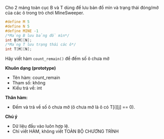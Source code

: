 Cho 2 mảng toàn cục B và T dùng để lưu bản đồ mìn và trạng thái đóng/mở của các ô trong trò chơi MineSweeper.
```cpp
#define M 5
#define N 5
#define MINE -1
/*Mảng B lưu bảng đồ mìn*/
int B[M][N];
/*Mảng T lưu trạng thái các ô*/
int T[M][N];
```
Hãy viết hàm `count_remain()` để đếm số ô chưa mở

**Khuôn dạng (prototype)**
- Tên hàm: count_remain
- Tham số: không
- Kiểu trả về: int

**Thân hàm:**
- Đếm và trả về số ô chưa mở (ô chưa mở là ô có T[i][j] == 0).

**Chú ý**
- Dữ liệu đầu vào luôn hợp lệ.
- Chỉ viết HÀM, không viết TOÀN BỘ CHƯƠNG TRÌNH
